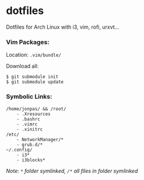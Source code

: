 dotfiles
========

Dotfiles for Arch Linux with i3, vim, rofi, urxvt...


### Vim Packages:

Location: `.vim/bundle/`

Download all:
```
$ git submodule init
$ git submodule update
```

### Symbolic Links:

```
/home/jonpas/ && /root/
    - .Xresources
    - .bashrc
    - .vimrc
    - .xinitrc
/etc/
    - NetworkManager/*
    - grub.d/*
~/.config/
    - i3*
    - i3blocks* 
```
_Note: `*` folder symlinked, `/*` all files in folder symlinked_
